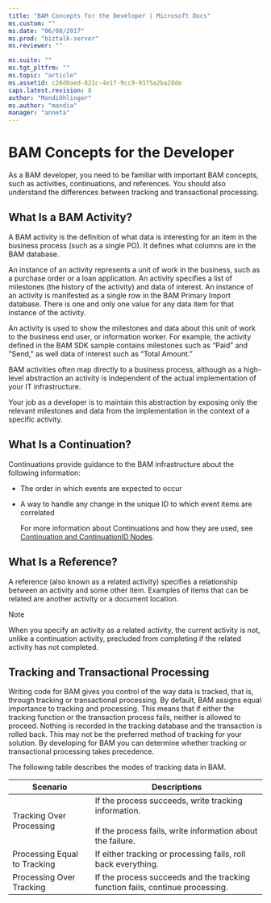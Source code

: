 ```yaml
---
title: "BAM Concepts for the Developer | Microsoft Docs"
ms.custom: ""
ms.date: "06/08/2017"
ms.prod: "biztalk-server"
ms.reviewer: ""

ms.suite: ""
ms.tgt_pltfrm: ""
ms.topic: "article"
ms.assetid: c26d0aed-821c-4e1f-9cc9-9375a2ba28de
caps.latest.revision: 8
author: "MandiOhlinger"
ms.author: "mandia"
manager: "anneta"
---
```

# BAM Concepts for the Developer
As a BAM developer, you need to be familiar with important BAM concepts, such as activities, continuations, and references. You should also understand the differences between tracking and transactional processing.  

## What Is a BAM Activity?  
 A BAM activity is the definition of what data is interesting for an item in the business process (such as a single PO). It defines what columns are in the BAM database.  

 An instance of an activity represents a unit of work in the business, such as a purchase order or a loan application. An activity specifies a list of milestones (the history of the activity) and data of interest. An instance of an activity is manifested as a single row in the BAM Primary Import database. There is one and only one value for any data item for that instance of the activity.  

 An activity is used to show the milestones and data about this unit of work to the business end user, or information worker. For example, the activity defined in the BAM SDK sample contains milestones such as “Paid” and "Send," as well data of interest such as “Total Amount.”  

 BAM activities often map directly to a business process, although as a high-level abstraction an activity is independent of the actual implementation of your IT infrastructure.  

 Your job as a developer is to maintain this abstraction by exposing only the relevant milestones and data from the implementation in the context of a specific activity.  

## What Is a Continuation?  
 Continuations provide guidance to the BAM infrastructure about the following information:  

- The order in which events are expected to occur  

- A way to handle any change in the unique ID to which event items are correlated  

  For more information about Continuations and how they are used, see [Continuation and ContinuationID Nodes](../core/continuation-and-continuationid-nodes.md).  

## What Is a Reference?  
 A reference (also known as a related activity) specifies a relationship between an activity and some other item. Examples of items that can be related are another activity or a document location.  

> [!NOTE]
>  When you specify an activity as a related activity, the current activity is not, unlike a continuation activity, precluded from completing if the related activity has not completed.  

## Tracking and Transactional Processing  
 Writing code for BAM gives you control of the way data is tracked, that is, through tracking or transactional processing. By default, BAM assigns equal importance to tracking and processing. This means that if either the tracking function or the transaction process fails, neither is allowed to proceed. Nothing is recorded in the tracking database and the transaction is rolled back. This may not be the preferred method of tracking for your solution. By developing for BAM you can determine whether tracking or transactional processing takes precedence.  

 The following table describes the modes of tracking data in BAM.  


|           Scenario           |                                                        Descriptions                                                         |
|------------------------------|-----------------------------------------------------------------------------------------------------------------------------|
|   Tracking Over Processing   | If the process succeeds, write tracking information.<br /><br /> If the process fails, write information about the failure. |
| Processing Equal to Tracking |                                If either tracking or processing fails, roll back everything.                                |
|   Processing Over Tracking   |                        If the process succeeds and the tracking function fails, continue processing.                        |

